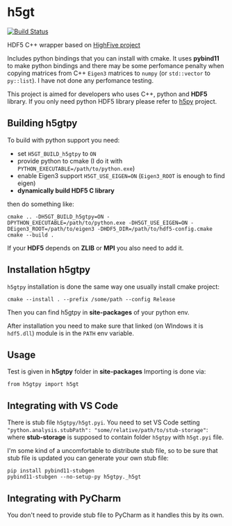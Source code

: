 # h5gt
[![Build Status](https://travis-ci.com/TierraColada/h5gt.svg?branch=main)](https://travis-ci.com/TierraColada/h5gt)

HDF5 C++ wrapper based on [HighFive project](https://github.com/BlueBrain/HighFive.git)

Includes python bindings that you can install with cmake.
It uses **pybind11** to make python bindings and there may be some perfomance penalty when copying matrices from C++ `Eigen3` matrices to `numpy` (or `std::vector` to `py::list`). I have not done any perfomance testing.

This project is aimed for developers who uses C++, python and **HDF5** library. If you only need python HDF5 library please refer to [h5py](https://github.com/h5py/h5py) project.

## Building h5gtpy
To build with python support you need:

* set `H5GT_BUILD_h5gtpy` to `ON`
* provide python to cmake (I do it with `PYTHON_EXECUTABLE=/path/to/python.exe`)
* enable Eigen3 support `H5GT_USE_EIGEN=ON` (`Eigen3_ROOT` is enough to find eigen)
* **dynamically build HDF5 C library**

then do something like:

```shell
cmake .. -DH5GT_BUILD_h5gtpy=ON -DPYTHON_EXECUTABLE=/path/to/python.exe -DH5GT_USE_EIGEN=ON -DEigen3_ROOT=/path/to/eigen3 -DHDF5_DIR=/path/to/hdf5-config.cmake
cmake --build . 
```
If your **HDF5** depends on **ZLIB** or **MPI** you also need to add it.


## Installation h5gtpy

`h5gtpy` installation is done the same way one usually install cmake project:

`cmake --install . --prefix /some/path --config Release`

Then you can find h5gtpy in **site-packages** of your python env.

After installation you need to make sure that linked (on WIndows it is `hdf5.dll`) module is in the `PATH` env variable.

## Usage
Test is given in **h5gtpy** folder in **site-packages**
Importing is done via:

`from h5gtpy import h5gt`

## Integrating with VS Code
There is stub file `h5gtpy/h5gt.pyi`. You need to set VS Code setting `"python.analysis.stubPath": "some/relative/path/to/stub-storage"`: where **stub-storage** is supposed to contain folder `h5gtpy` with `h5gt.pyi` file.

I'm some kind of a uncomfortable to distribute stub file, so to be sure that stub file is updated you can generate your own stub file:
```shell
pip install pybind11-stubgen
pybind11-stubgen --no-setup-py h5gtpy._h5gt
```

## Integrating with PyCharm
You don't need to provide stub file to PyCharm as it handles this by its own.